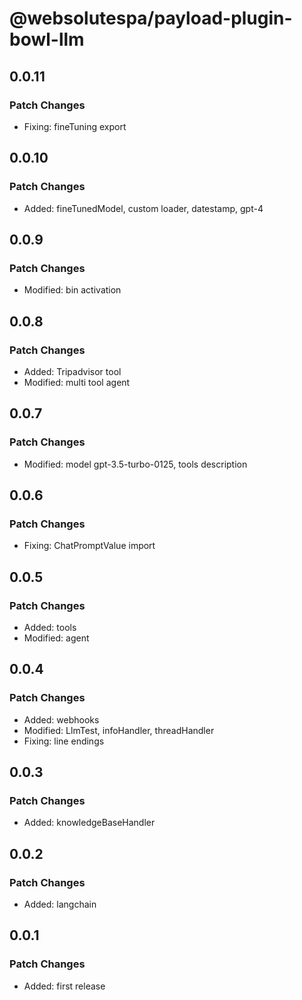 # @websolutespa/payload-plugin-bowl-llm

## 0.0.11

### Patch Changes

- Fixing: fineTuning export

## 0.0.10

### Patch Changes

- Added: fineTunedModel, custom loader, datestamp, gpt-4

## 0.0.9

### Patch Changes

- Modified: bin activation

## 0.0.8

### Patch Changes

- Added: Tripadvisor tool
- Modified: multi tool agent

## 0.0.7

### Patch Changes

- Modified: model gpt-3.5-turbo-0125, tools description

## 0.0.6

### Patch Changes

- Fixing: ChatPromptValue import

## 0.0.5

### Patch Changes

- Added: tools
- Modified: agent

## 0.0.4

### Patch Changes

- Added: webhooks
- Modified: LlmTest, infoHandler, threadHandler
- Fixing: line endings

## 0.0.3

### Patch Changes

- Added: knowledgeBaseHandler

## 0.0.2

### Patch Changes

- Added: langchain

## 0.0.1

### Patch Changes

- Added: first release

